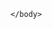 <!DOCTYPE html>
<html lang="pt-BR">
    <head>
        <meta charset="UTF-8">
        <meta name="viewport" content="width=device-width inicial-scale:1.0">
        <link rel="vasco-da-gama.png" href="./favicon.png" type="image/png">
        <title> Allan </title>
    </head>
    <body>
        
    </body>
</html>
